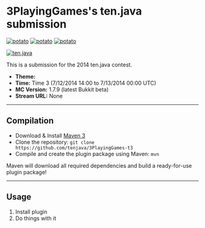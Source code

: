 3PlayingGames's ten.java submission
==============================
[![potato](http://oregonrural.org/wp-content/uploads/2010/10/Potato.jpeg)](https://nickparksdev.com)
[![potato](http://oregonrural.org/wp-content/uploads/2010/10/Potato.jpeg)](https://nickparksdev.com)
[![potato](http://www.permaculture.co.uk/sites/default/files/images/greek-potato.standard%20460x345.gif)](https://nickparksdev.com)

[![ten.java](https://cdn.mediacru.sh/hu4CJqRD7AiB.svg)](https://tenjava.com/)

This is a submission for the 2014 ten.java contest.

- __Theme:__
- __Time:__ Time 3 (7/12/2014 14:00 to 7/13/2014 00:00 UTC)
- __MC Version:__ 1.7.9 (latest Bukkit beta)
- __Stream URL:__ None

<!-- put chosen theme above -->

---------------------------------------

Compilation
-----------

- Download & Install [Maven 3](http://maven.apache.org/download.html)
- Clone the repository: `git clone https://github.com/tenjava/3PlayingGames-t3`
- Compile and create the plugin package using Maven: `mvn`

Maven will download all required dependencies and build a ready-for-use plugin package!

---------------------------------------

Usage
-----

1. Install plugin
2. Do things with it

<!-- Hi, 3PlayingGames! This is the default README for every ten.java submission. -->
<!-- We encourage you to edit this README with some information about your submission – keep in mind you'll be scored on documentation! -->
